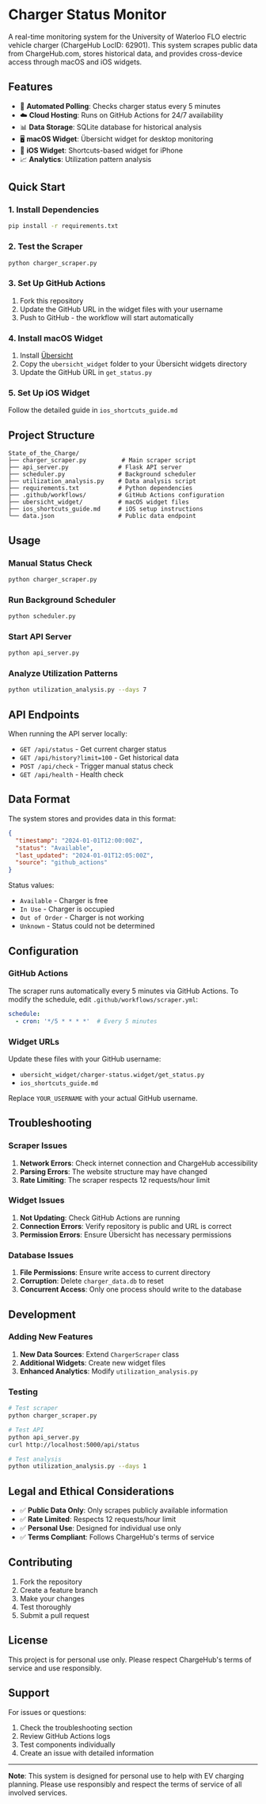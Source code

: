 # Charger Status Monitor

A real-time monitoring system for the University of Waterloo FLO electric vehicle charger (ChargeHub LocID: 62901). This system scrapes public data from ChargeHub.com, stores historical data, and provides cross-device access through macOS and iOS widgets.

## Features

- 🔄 **Automated Polling**: Checks charger status every 5 minutes
- ☁️ **Cloud Hosting**: Runs on GitHub Actions for 24/7 availability
- 📊 **Data Storage**: SQLite database for historical analysis
- 🖥️ **macOS Widget**: Übersicht widget for desktop monitoring
- 📱 **iOS Widget**: Shortcuts-based widget for iPhone
- 📈 **Analytics**: Utilization pattern analysis

## Quick Start

### 1. Install Dependencies

```bash
pip install -r requirements.txt
```

### 2. Test the Scraper

```bash
python charger_scraper.py
```

### 3. Set Up GitHub Actions

1. Fork this repository
2. Update the GitHub URL in the widget files with your username
3. Push to GitHub - the workflow will start automatically

### 4. Install macOS Widget

1. Install [Übersicht](https://github.com/felixhageloh/uebersicht)
2. Copy the `ubersicht_widget` folder to your Übersicht widgets directory
3. Update the GitHub URL in `get_status.py`

### 5. Set Up iOS Widget

Follow the detailed guide in `ios_shortcuts_guide.md`

## Project Structure

```
State_of_the_Charge/
├── charger_scraper.py          # Main scraper script
├── api_server.py              # Flask API server
├── scheduler.py               # Background scheduler
├── utilization_analysis.py    # Data analysis script
├── requirements.txt           # Python dependencies
├── .github/workflows/         # GitHub Actions configuration
├── ubersicht_widget/          # macOS widget files
├── ios_shortcuts_guide.md     # iOS setup instructions
└── data.json                  # Public data endpoint
```

## Usage

### Manual Status Check

```bash
python charger_scraper.py
```

### Run Background Scheduler

```bash
python scheduler.py
```

### Start API Server

```bash
python api_server.py
```

### Analyze Utilization Patterns

```bash
python utilization_analysis.py --days 7
```

## API Endpoints

When running the API server locally:

- `GET /api/status` - Get current charger status
- `GET /api/history?limit=100` - Get historical data
- `POST /api/check` - Trigger manual status check
- `GET /api/health` - Health check

## Data Format

The system stores and provides data in this format:

```json
{
  "timestamp": "2024-01-01T12:00:00Z",
  "status": "Available",
  "last_updated": "2024-01-01T12:05:00Z",
  "source": "github_actions"
}
```

Status values:
- `Available` - Charger is free
- `In Use` - Charger is occupied
- `Out of Order` - Charger is not working
- `Unknown` - Status could not be determined

## Configuration

### GitHub Actions

The scraper runs automatically every 5 minutes via GitHub Actions. To modify the schedule, edit `.github/workflows/scraper.yml`:

```yaml
schedule:
  - cron: '*/5 * * * *'  # Every 5 minutes
```

### Widget URLs

Update these files with your GitHub username:
- `ubersicht_widget/charger-status.widget/get_status.py`
- `ios_shortcuts_guide.md`

Replace `YOUR_USERNAME` with your actual GitHub username.

## Troubleshooting

### Scraper Issues

1. **Network Errors**: Check internet connection and ChargeHub accessibility
2. **Parsing Errors**: The website structure may have changed
3. **Rate Limiting**: The scraper respects 12 requests/hour limit

### Widget Issues

1. **Not Updating**: Check GitHub Actions are running
2. **Connection Errors**: Verify repository is public and URL is correct
3. **Permission Errors**: Ensure Übersicht has necessary permissions

### Database Issues

1. **File Permissions**: Ensure write access to current directory
2. **Corruption**: Delete `charger_data.db` to reset
3. **Concurrent Access**: Only one process should write to the database

## Development

### Adding New Features

1. **New Data Sources**: Extend `ChargerScraper` class
2. **Additional Widgets**: Create new widget files
3. **Enhanced Analytics**: Modify `utilization_analysis.py`

### Testing

```bash
# Test scraper
python charger_scraper.py

# Test API
python api_server.py
curl http://localhost:5000/api/status

# Test analysis
python utilization_analysis.py --days 1
```

## Legal and Ethical Considerations

- ✅ **Public Data Only**: Only scrapes publicly available information
- ✅ **Rate Limited**: Respects 12 requests/hour limit
- ✅ **Personal Use**: Designed for individual use only
- ✅ **Terms Compliant**: Follows ChargeHub's terms of service

## Contributing

1. Fork the repository
2. Create a feature branch
3. Make your changes
4. Test thoroughly
5. Submit a pull request

## License

This project is for personal use only. Please respect ChargeHub's terms of service and use responsibly.

## Support

For issues or questions:
1. Check the troubleshooting section
2. Review GitHub Actions logs
3. Test components individually
4. Create an issue with detailed information

---

**Note**: This system is designed for personal use to help with EV charging planning. Please use responsibly and respect the terms of service of all involved services.
